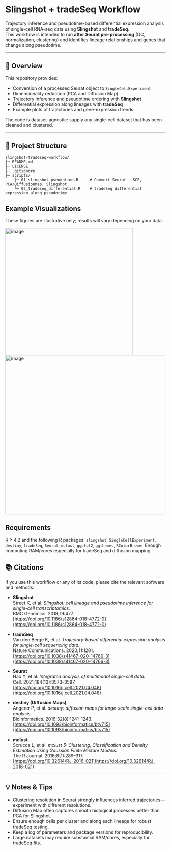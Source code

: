 # Slingshot + tradeSeq Workflow

Trajectory inference and pseudotime-based differential expression analysis of single-cell RNA-seq data using **Slingshot** and **tradeSeq**.  
This workflow is intended to run **after Seurat pre-processing** (QC, normalization, clustering) and identifies lineage relationships and genes that change along pseudotime.

---

## 🚀 Overview

This repository provides:

* Conversion of a processed Seurat object to `SingleCellExperiment`
* Dimensionality reduction (PCA and Diffusion Map)
* Trajectory inference and pseudotime ordering with **Slingshot**
* Differential expression along lineages with **tradeSeq**
* Example plots of trajectories and gene-expression trends

The code is dataset-agnostic: supply any single-cell dataset that has been cleaned and clustered.

---

## 📁 Project Structure
```text
slingshot-tradeseq-workflow/
├─ README.md                     
├─ LICENSE                        
├─ .gitignore                      
├─ scripts/
    ├─ 01_slingshot_pseudotime.R     # Convert Seurat → SCE, PCA/DiffusionMap, Slingshot
    └─ 02_tradeseq_differential.R    # tradeSeq differential expression along pseudotime

```

## Example Visualizations
These figures are illustrative only; results will vary depending on your data.

<img width="400" height="400" alt="image" src="https://github.com/user-attachments/assets/8f4ff7c9-e9e9-4993-9fb1-deffb67be1cb" />
<img width="500" height="500" alt="image" src="https://github.com/user-attachments/assets/e7aeee75-7b50-421f-947b-cb984967a56e" />



## Requirements
R ≥ 4.2 and the following R packages:
`slingshot`, `SingleCellExperiment`, `destiny`, `tradeSeq`, `Seurat`, `mclust`, `ggplot2`, `ggthemes`, `RColorBrewer`
Enough computing RAM/cores especially for tradeSeq and diffusion mapping

## 📚 Citations

If you use this workflow or any of its code, please cite the relevant software and methods:

* **Slingshot**  
  Street K, et al. *Slingshot: cell lineage and pseudotime inference for single-cell transcriptomics.*  
  BMC Genomics. 2018;19:477.  
  [https://doi.org/10.1186/s12864-018-4772-0](https://doi.org/10.1186/s12864-018-4772-0)

* **tradeSeq**  
  Van den Berge K, et al. *Trajectory-based differential expression analysis for single-cell sequencing data.*  
  Nature Communications. 2020;11:1201.  
  [https://doi.org/10.1038/s41467-020-14766-3](https://doi.org/10.1038/s41467-020-14766-3)

* **Seurat**  
  Hao Y, et al. *Integrated analysis of multimodal single-cell data.*  
  Cell. 2021;184(13):3573–3587.  
  [https://doi.org/10.1016/j.cell.2021.04.048](https://doi.org/10.1016/j.cell.2021.04.048)

* **destiny (Diffusion Maps)**  
  Angerer P, et al. *destiny: diffusion maps for large-scale single-cell data analysis.*  
  Bioinformatics. 2016;32(8):1241–1243.  
  [https://doi.org/10.1093/bioinformatics/btv715](https://doi.org/10.1093/bioinformatics/btv715)

* **mclust**  
  Scrucca L, et al. *mclust 5: Clustering, Classification and Density Estimation Using Gaussian Finite Mixture Models.*  
  The R Journal. 2016;8(1):289–317.  
  [https://doi.org/10.32614/RJ-2016-021](https://doi.org/10.32614/RJ-2016-021)


---

## 💡 Notes & Tips

* Clustering resolution in Seurat strongly influences inferred trajectories—experiment with different resolutions.
* Diffusion Map often captures smooth biological processes better than PCA for Slingshot.
* Ensure enough cells per cluster and along each lineage for robust tradeSeq testing.
* Keep a log of parameters and package versions for reproducibility.
* Large datasets may require substantial RAM/cores, especially for tradeSeq fits.

